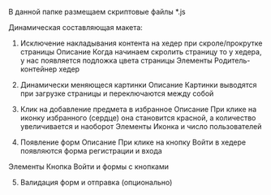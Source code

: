 В данной папке размещаем скриптовые файлы *.js

Динамическая составляющая макета:

1. Исключение накладывания контента на хедер при скроле/прокрутке страницы
Описание
Когда начинаем скролить страницу то у хедера, у нас появляется подложка цвета страницы
Элементы
Родитель-контейнер хедер

2. Динамически меняющеся картинки 
Описание
Картинки выводятся при загрузке страницы и переключаются между собой

3. Клик на добавление предмета в избранное
Описание
При клике на иконку избранного (сердце) она становится красной, а количество увеличивается и наоборот
Элементы
Иконка и число пользователей

4. Появление форм
Описание
При клике на кнопку Войти в хедере появляются форма регистрации и входа

Элементы
Кнопка Войти и формы с кнопками

5. Валидация форм и отправка (опционально)
